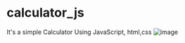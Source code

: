 # calculator_js
It's a simple Calculator Using JavaScript, html,css
![image](https://user-images.githubusercontent.com/30281827/197790213-4f59d34e-eb22-4164-86d7-4bddc6a9b241.png)


